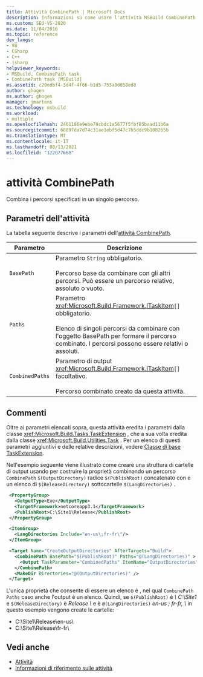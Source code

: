 ```yaml
---
title: Attività CombinePath | Microsoft Docs
description: Informazioni su come usare l'attività MSBuild CombinePath per combinare i percorsi specificati in un singolo percorso.
ms.custom: SEO-VS-2020
ms.date: 11/04/2016
ms.topic: reference
dev_langs:
- VB
- CSharp
- C++
- jsharp
helpviewer_keywords:
- MSBuild, CombinePath task
- CombinePath task [MSBuild]
ms.assetid: c20edbf4-3d4f-4f66-b1d5-753a0d858ed8
author: ghogen
ms.author: ghogen
manager: jmartens
ms.technology: msbuild
ms.workload:
- multiple
ms.openlocfilehash: 2461186e9ebe79cbdc1a5677f5fbf85baad11b6a
ms.sourcegitcommit: 68897da7d74c31ae1ebf5d47c7b5ddc9b108265b
ms.translationtype: MT
ms.contentlocale: it-IT
ms.lasthandoff: 08/13/2021
ms.locfileid: "122077660"
---
```

# <a name="combinepath-task"></a>attività CombinePath

Combina i percorsi specificati in un singolo percorso.
## <a name="task-parameters"></a>Parametri dell'attività

 La tabella seguente descrive i parametri dell'[attività CombinePath](../msbuild/combinepath-task.md).


|Parametro|Descrizione|
|---------------|-----------------|
|`BasePath`|Parametro `String` obbligatorio.<br /><br /> Percorso base da combinare con gli altri percorsi. Può essere un percorso relativo, assoluto o vuoto.|
|`Paths`|Parametro <xref:Microsoft.Build.Framework.ITaskItem>`[]` obbligatorio.<br /><br /> Elenco di singoli percorsi da combinare con l'oggetto BasePath per formare il percorso combinato. I percorsi possono essere relativi o assoluti.|
|`CombinedPaths`|Parametro di output <xref:Microsoft.Build.Framework.ITaskItem>`[]` facoltativo.<br /><br /> Percorso combinato creato da questa attività.|

## <a name="remarks"></a>Commenti

 Oltre ai parametri elencati sopra, questa attività eredita i parametri dalla classe <xref:Microsoft.Build.Tasks.TaskExtension> , che a sua volta eredita dalla classe <xref:Microsoft.Build.Utilities.Task> . Per un elenco di questi parametri aggiuntivi e delle relative descrizioni, vedere [Classe di base TaskExtension](../msbuild/taskextension-base-class.md).

 Nell'esempio seguente viene illustrato come creare una struttura di cartelle di output usando per costruire la proprietà combinando un percorso `CombinePath` `$(OutputDirectory)` radice `$(PublishRoot)` concatenato con e un elenco di `$(ReleaseDirectory)` sottocartelle `$(LangDirectories)` .

 ```xml
  <PropertyGroup>
    <OutputType>Exe</OutputType>
    <TargetFramework>netcoreapp3.1</TargetFramework>
    <PublishRoot>C:\Site1\Release</PublishRoot>
  </PropertyGroup>

  <ItemGroup>
    <LangDirectories Include="en-us\;fr-fr\"/>
  </ItemGroup>

  <Target Name="CreateOutputDirectories" AfterTargets="Build">
    <CombinePath BasePath="$(PublishRoot)" Paths="@(LangDirectories)" >
      <Output TaskParameter="CombinedPaths" ItemName="OutputDirectories"/>
    </CombinePath>
    <MakeDir Directories="@(OutputDirectories)" />
  </Target>
```

L'unica proprietà che consente di essere un elenco è , nel qual `CombinePath` `Paths` caso anche l'output è un elenco. Quindi, se `$(PublishRoot)` è *\\ C:\Site1* e `$(ReleaseDirectory)` è *Release \\* e è `@(LangDirectories)` *en-us \; fr-fr, \\* in questo esempio vengono create le cartelle:

- C:\Site1\Release\en-us\
- C:\Site1\Release\fr-fr\

## <a name="see-also"></a>Vedi anche

- [Attività](../msbuild/msbuild-tasks.md)
- [Informazioni di riferimento sulle attività](../msbuild/msbuild-task-reference.md)
